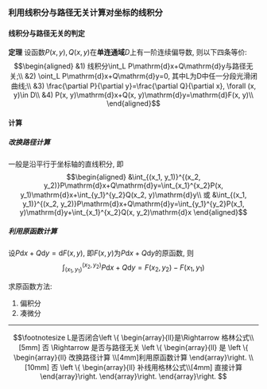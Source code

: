 ### 利用线积分与路径无关计算对坐标的线积分
#### 线积分与路径无关的判定
**定理** 设函数$P(x, y), Q(x, y)$在**单连通域**$D$上有一阶连续偏导数, 则以下四条等价:
$$\begin{aligned}
&1) 线积分\int_L P\mathrm{d}x+Q\mathrm{d}y与路径无关;\\
&2) \oint_L P\mathrm{d}x+Q\mathrm{d}y=0, 其中L为D中任一分段光滑闭曲线;\\
&3) \frac{\partial P}{\partial y}=\frac{\partial Q}{\partial x}, \forall (x, y)\in D\\
&4) P(x, y)\mathrm{d}x+Q(x, y)\mathrm{d}y=\mathrm{d}F(x, y)\\
\end{aligned}$$

#### 计算
##### 改换路径计算
一般是沿平行于坐标轴的直线积分, 即
$$\begin{aligned}
&\int_{(x_1, y_1)}^{(x_2, y_2)}P\mathrm{d}x+Q\mathrm{d}y=\int_{x_1}^{x_2}P(x, y_1)\mathrm{d}x+\int_{y_1}^{y_2}Q(x_2, y)\mathrm{d}y\\
或
&\int_{(x_1, y_1)}^{(x_2, y_2)}P\mathrm{d}x+Q\mathrm{d}y=\int_{y_1}^{y_2}P(x_1, y)\mathrm{d}y+\int_{x_1}^{x_2}Q(x, y_2)\mathrm{d}x
\end{aligned}$$

##### 利用原函数计算
设$P\mathrm{d}x+Q\mathrm{d}y=\mathrm{d}F(x, y)$, 即$F(x,y)$为$P\mathrm{d}x+Q\mathrm{d}y$的原函数, 则
$$\int_{(x_1, y_1)}^{(x_2, y_2)}P\mathrm{d}x+Q\mathrm{d}y=F(x_2, y_2)-F(x_1, y_1)$$

求原函数方法:
1. 偏积分
2. 凑微分

---

$$\footnotesize L是否闭合\left \{ \begin{array}{ll}是\Rightarrow 格林公式\\[5mm] 否 \Rightarrow 是否与路径无关 \left \{ \begin{array}{ll} 是 \left \{ \begin{array}{ll} 改换路径计算 \\[4mm]利用原函数计算  \end{array}\right. \\[10mm] 否 \left \{ \begin{array}{ll} 补线用格林公式\\[4mm] 直接计算\end{array}\right. \end{array}\right. \end{array}\right. $$
